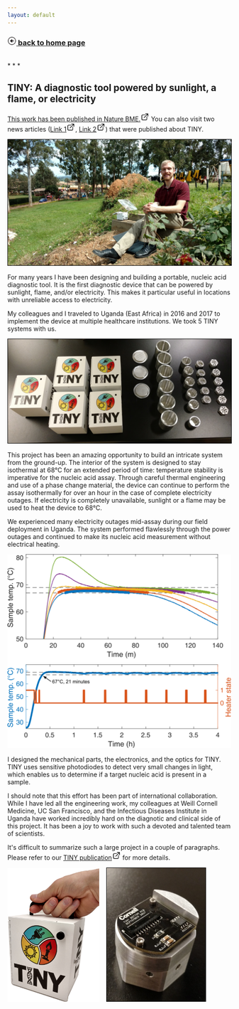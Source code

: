 ```yaml
---
layout: default
---
```


<h3><a href="./"><img src="assets/images/back.png" style="width:20px;height:20px;"> back to home page</a></h3>
<br>
* * *

## TINY: A diagnostic tool powered by sunlight, a flame, or electricity

<a href="https://www.nature.com/articles/s41551-018-0286-y" target="blank">This work has been published in Nature BME.<img src="assets/images/external-link.png" style="width:20px;height:20px;"></a> You can also visit two news articles (<a href="http://news.cornell.edu/stories/2018/09/tiny-cancer-detection-device-proves-effective-uganda-testing" target="blank">Link 1<img src="assets/images/external-link.png" style="width:20px;height:20px;"></a>, <a href="http://news.cornell.edu/stories/2016/08/1m-nih-grant-helps-researchers-refine-quick-cancer-test" target="blank">Link 2<img src="assets/images/external-link.png" style="width:20px;height:20px;"></a>) that were published about TINY.

<a href="assets/img/uganda.jpg" data-lightbox="image-1" data-title="This picture was taken during TINY deployment outside a healthcare facility in Uganda, November 2017. I am heating up the system using sunlight - you may be able to see the acrylic Fresnel lens which is concentrating sunlight into the device. After heating, a human sample will be placed inside the device and analyzed for the presence of specific nucleic acids. The assay is monitored using the optical system that I designed and built."><img src="assets/img/uganda.jpg" style="border:1px solid black"></a>

For many years I have been designing and building a portable, nucleic acid diagnostic tool. It is the first diagnostic device that can be powered by sunlight, flame, and/or electricity. This makes it particular useful in locations with unreliable access to electricity.

My colleagues and I traveled to Uganda (East Africa) in 2016 and 2017 to implement the device at multiple healthcare institutions. We took 5 TINY systems with us.

<a href="assets/img/tinyassembly.jpg" data-lightbox="image-1" data-title="I built 5 TINYs for our 2017 field trial in Uganda. I designed all the parts you see here. The two right-most parts hold the optical components: bandpass filters, LEDs, and photodiodes. I was initially fabricating all of these parts during our first experiments; however, we started outsourcing everything before deployment to Uganda."><img src="assets/img/tinyassembly.jpg" style="border:1px solid black"></a>

This project has been an amazing opportunity to build an intricate system from the ground-up. The interior of the system is designed to stay isothermal at 68°C for an extended period of time: temperature stability is imperative for the nucleic acid assay. Through careful thermal engineering and use of a phase change material, the device can continue to perform the assay isothermally for over an hour in the case of complete electricity outages. If electricity is completely unavailable, sunlight or a flame may be used to heat the device to 68°C.

We experienced many electricity outages mid-assay during our field deployment in Uganda. The system performed flawlessly through the power outages and continued to make its nucleic acid measurement without electrical heating.

<a href="assets/img/Heatprofile.png" data-lightbox="image-1" data-title="This data shows the temperature inside TINY. The dotted lines show the isothermal target range, which is important to maintain for the nucleic acid assay. The top graph shows that the system tends to stabilize around the target temperature even when over- or under-heated. The bottom graph shows the automated heating of TINY when electricity is available."><img src="assets/img/Heatprofile.png" style=""></a>

I designed the mechanical parts, the electronics, and the optics for TINY. TINY uses sensitive photodiodes to detect very small changes in light, which enables us to determine if a target nucleic acid is present in a sample.

I should note that this effort has been part of international collaboration. While I have led all the engineering work, my colleagues at Weill Cornell Medicine, UC San Francisco, and the Infectious Diseases Institute in Uganda have worked incredibly hard on the diagnotic and clinical side of this project. It has been a joy to work with such a devoted and talented team of scientists.

It's difficult to summarize such a large project in a couple of paragraphs. Please refer to our <a href="https://www.nature.com/articles/s41551-018-0286-y" target="blank">TINY publication<img src="assets/images/external-link.png" style="width:20px;height:20px;"></a> for more details.

<a href="assets/img/TINYhand.png" data-lightbox="image-1" data-title="Portability is very important when building a diagnostic tool for resource limited settings. TINY weighs 1.1 kg and is the size of a very small lunchbox."><img src="assets/img/TINYhand.png" style="height:300px"></a> &nbsp;&nbsp;&nbsp;<a href="assets/img/insidepcb.jpg" data-lightbox="image-1" data-title="On the opposite side of this PCB are 6 photodiodes for measuring the progress of 6 separate nucleic acid assays. The IC on the right is a local temperature sensor. The Molex connector in the middle is used to send signals to a central PCB."><img src="assets/img/insidepcb.jpg" style="height:300px;border:1px solid black"></a>
